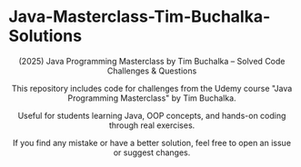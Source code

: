 # Java-Masterclass-Tim-Buchalka-Solutions
<p align="center">
(2025) Java Programming Masterclass by Tim Buchalka – Solved Code Challenges & Questions
</p>

<p align="center">
This repository includes code for challenges from the Udemy course "Java Programming Masterclass" by Tim Buchalka.
</p>

<p align="center">
Useful for students learning Java, OOP concepts, and hands-on coding through real exercises.
</p>

<p align="center">
If you find any mistake or have a better solution, feel free to open an issue or suggest changes.
</p>

<!--
SEO Keywords:
Java Programming Masterclass
Tim Buchalka
Udemy Java Course
Java Challenge Solutions
Object Oriented Programming in Java
Java Exercises Solved
Java Masterclass Solutions GitHub
Tim Buchalka java question solutions
Tim Buchalka solutions
java soltuions
Java Programming  
Java Course  
Java Masterclass  
Tim Buchalka  
Udemy Java Course  
Java for Beginners  
Learn Java  
Java Coding  
Java Exercises  
Java Practice  
Java Challenges  
Java Solutions  
Solved Java Programs  
Java Projects  
Object Oriented Programming  
Java OOP  
OOP in Java  
Java Concepts  
Core Java  
Java Assignments  
Java Programming Masterclass  
Coding in Java  
Java Examples  
Java Code Practice  
Udemy Java Masterclass  
Java Classes and Objects  
Java Language  
Java Programming Language  
Java Programming Exercises  
Java Full Course  
Java Udemy  
Java Learning Path  
Java Online Course  
Java Course GitHub  
Java Project GitHub  
Java Development  
Java Code Repository  
Best Java Course  
Top Java Course  
Java Roadmap  
Java Tasks  
Java Programming Tasks  
Tim Buchalka Course  
Tim Buchalka Java  
Java Study Material  
Java Code Base  
Java Mini Projects  
Java Learning Repository  
Java Real World Problems  
Java With Solutions  
Java Coding Questions  
Java With Answers  
Java Debugging  
Java Code Solutions  
Java Questions Solved  
Java Beginner Friendly  
Java Programming Guide  
Java Revision  
Java Developer Practice  
Java Mastery  
Java Code Examples  
Java Loop Challenges  
Java String Challenges  
Java Collection Challenges  
Java Arrays Practice  
Java Course Solutions  
Tim Buchalka GitHub  
Java Best Practices  
Java Problem Solving  
Learn OOP Java  
Java Course Notes  
Java Online Challenges  
Java Practice Sets  
Java Interview Prep  
Java Recap  
Java Course Walkthrough  
Java Class Projects  
Practice Java Coding  
Learn Java Fast  
Java Source Code  
Java Tips  
Java Guide GitHub  
Java from Scratch  
Java GitHub Projects  
Java Logical Questions  
Java Assignments GitHub  
Coding Interview Java  
Java Programming Demos  
Simple Java Programs  
Advanced Java Coding  
Java for Students  
Java Revision Notes  
Udemy Programming Course  
Java GitHub Repo  
Java Problem Sets  
Java Learner Notes  
Java Snippets  
Java Study Projects  
Java Example Repo  
-->
